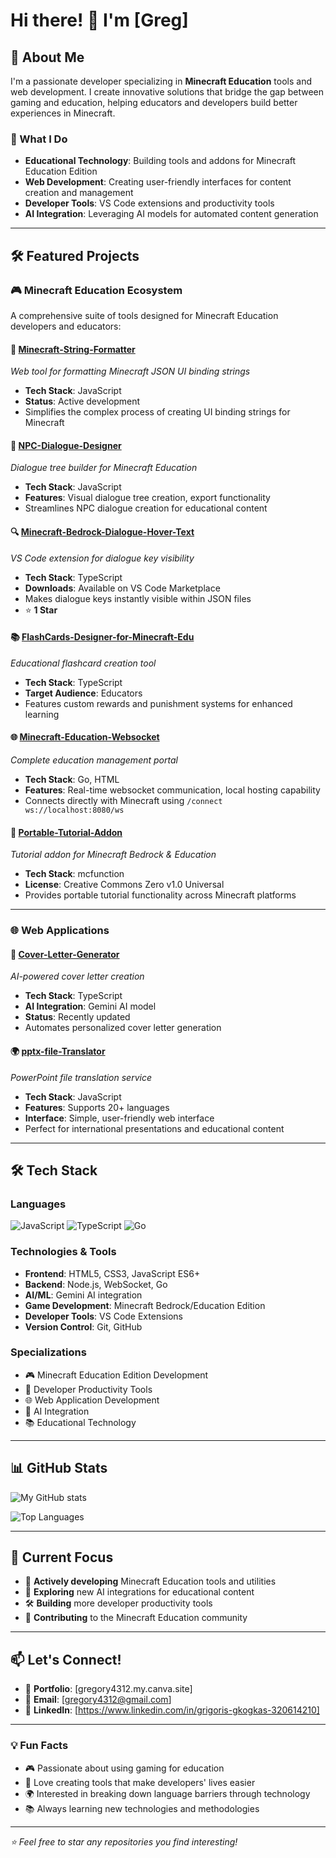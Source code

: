 # Hi there! 👋 I'm [Greg]

## 🚀 About Me
I'm a passionate developer specializing in **Minecraft Education** tools and web development. I create innovative solutions that bridge the gap between gaming and education, helping educators and developers build better experiences in Minecraft.

### 💼 What I Do
- **Educational Technology**: Building tools and addons for Minecraft Education Edition
- **Web Development**: Creating user-friendly interfaces for content creation and management
- **Developer Tools**: VS Code extensions and productivity tools
- **AI Integration**: Leveraging AI models for automated content generation

---

## 🛠️ Featured Projects

### 🎮 Minecraft Education Ecosystem
A comprehensive suite of tools designed for Minecraft Education developers and educators:

#### **🔗 [Minecraft-String-Formatter](https://github.com/gregory4312/Minecraft-String-Formatter)**
*Web tool for formatting Minecraft JSON UI binding strings*
- **Tech Stack**: JavaScript
- **Status**: Active development
- Simplifies the complex process of creating UI binding strings for Minecraft

#### **💬 [NPC-Dialogue-Designer](https://github.com/gregory4312/NPC-Dialogue-Designer)**
*Dialogue tree builder for Minecraft Education*
- **Tech Stack**: JavaScript
- **Features**: Visual dialogue tree creation, export functionality
- Streamlines NPC dialogue creation for educational content

#### **🔍 [Minecraft-Bedrock-Dialogue-Hover-Text](https://github.com/gregory4312/Minecraft-Bedrock-Dialogue-Hover-Text)**
*VS Code extension for dialogue key visibility*
- **Tech Stack**: TypeScript
- **Downloads**: Available on VS Code Marketplace
- Makes dialogue keys instantly visible within JSON files
- ⭐ **1 Star**

#### **📚 [FlashCards-Designer-for-Minecraft-Edu](https://github.com/gregory4312/FlashCards-Designer-for-Minecraft-Edu)**
*Educational flashcard creation tool*
- **Tech Stack**: TypeScript
- **Target Audience**: Educators
- Features custom rewards and punishment systems for enhanced learning

#### **🌐 [Minecraft-Education-Websocket](https://github.com/gregory4312/Minecraft-Education-Websocket)**
*Complete education management portal*
- **Tech Stack**: Go, HTML
- **Features**: Real-time websocket communication, local hosting capability
- Connects directly with Minecraft using `/connect ws://localhost:8080/ws`

#### **📖 [Portable-Tutorial-Addon](https://github.com/gregory4312/Portable-Tutorial-Addon)**
*Tutorial addon for Minecraft Bedrock & Education*
- **Tech Stack**: mcfunction
- **License**: Creative Commons Zero v1.0 Universal
- Provides portable tutorial functionality across Minecraft platforms

---

### 🌐 Web Applications

#### **📄 [Cover-Letter-Generator](https://github.com/gregory4312/Cover-Letter-Generator)**
*AI-powered cover letter creation*
- **Tech Stack**: TypeScript
- **AI Integration**: Gemini AI model
- **Status**: Recently updated
- Automates personalized cover letter generation

#### **🌍 [pptx-file-Translator](https://github.com/gregory4312/pptx-file-Translator)**
*PowerPoint file translation service*
- **Tech Stack**: JavaScript
- **Features**: Supports 20+ languages
- **Interface**: Simple, user-friendly web interface
- Perfect for international presentations and educational content

---

## 🛠️ Tech Stack

### Languages
![JavaScript](https://img.shields.io/badge/-JavaScript-F7DF1E?style=flat-square&logo=javascript&logoColor=black)
![TypeScript](https://img.shields.io/badge/-TypeScript-3178C6?style=flat-square&logo=typescript&logoColor=white)
![Go](https://img.shields.io/badge/-Go-00ADD8?style=flat-square&logo=go&logoColor=white)

### Technologies & Tools
- **Frontend**: HTML5, CSS3, JavaScript ES6+
- **Backend**: Node.js, WebSocket, Go
- **AI/ML**: Gemini AI integration
- **Game Development**: Minecraft Bedrock/Education Edition
- **Developer Tools**: VS Code Extensions
- **Version Control**: Git, GitHub

### Specializations
- 🎮 Minecraft Education Edition Development
- 🔧 Developer Productivity Tools
- 🌐 Web Application Development
- 🤖 AI Integration
- 📚 Educational Technology

---

## 📊 GitHub Stats

![My GitHub stats](https://github-readme-stats.vercel.app/api?username=gregory4312&show_icons=true&theme=tokyonight)

![Top Languages](https://github-readme-stats.vercel.app/api/top-langs/?username=gregory4312&layout=compact&theme=tokyonight)

---

## 🎯 Current Focus

- 🔄 **Actively developing** Minecraft Education tools and utilities
- 🤖 **Exploring** new AI integrations for educational content
- 🛠️ **Building** more developer productivity tools
- 📖 **Contributing** to the Minecraft Education community

---

## 📫 Let's Connect!

- 💼 **Portfolio**: [gregory4312.my.canva.site]
- 📧 **Email**: [gregory4312@gmail.com]
- 💼 **LinkedIn**: [https://www.linkedin.com/in/grigoris-gkogkas-320614210]

---

### 💡 Fun Facts
- 🎮 Passionate about using gaming for education
- 🔧 Love creating tools that make developers' lives easier  
- 🌍 Interested in breaking down language barriers through technology
- 📚 Always learning new technologies and methodologies

---

*⭐ Feel free to star any repositories you find interesting!*
